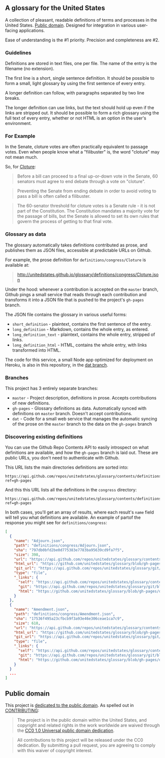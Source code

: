 ## A glossary for the United States

A collection of pleasant, readable definitions of terms and processes in the United States. [Public domain](#public-domain). Designed for integration in various user-facing applications.

Ease of understanding is the #1 priority. Precision and completeness are #2.

### Guidelines

Definitions are stored in text files, one per file. The name of the entry is the filename (no extension).

The first line is a short, single sentence definition. It should be possible to form a small, light glossary by using the first sentence of every entry.

A longer definition can follow, with paragraphs separated by two line breaks.

The longer definition can use links, but the text should hold up even if the links are stripped out. It should be possible to form a rich glossary using the full text of every entry, whether or not HTML is an option in the user's environment.

### For Example

In the Senate, cloture votes are often practically equivalent to passage votes. Even when people know what a "filibuster" is, the word "cloture" may not mean much.

So, for [Cloture](definitions/congress/Cloture):

> Before a bill can proceed to a final up-or-down vote in the Senate, 60 senators must agree to end debate through a vote on "cloture".

> Preventing the Senate from ending debate in order to avoid voting to pass a bill is often called a filibuster.

> The 60-senator threshold for cloture votes is a Senate rule - it is not part of the Constitution. The Constitution mandates a majority vote for the passage of bills, but the Senate is allowed to set its own rules that govern the process of getting to that final vote.


### Glossary as data

The glossary automatically takes definitions contributed as prose, and publishes them as JSON files, accessible at predictable URLs on Github.

For example, the prose definition for `definitions/congress/Cloture` is available at:

> http://unitedstates.github.io/glossary/definitions/congress/Cloture.json

Under the hood: whenever a contribution is accepted on the `master` branch, Github pings a small service that reads through each contribution and transforms it into a JSON file that is pushed to the project's `gh-pages` branch.

The JSON file contains the glossary in various useful forms:

* `short_definition` - plaintext, contains the first sentence of the entry.
* `long_definition` - Markdown, contains the whole entry, as entered.
* `long_definition_text` - plaintext, contains the whole entry, stripped of links.
* `long_definition_html` - HTML, contains the whole entry, with links transformed into HTML.

The code for this service, a small Node app optimized for deployment on Heroku, is also in this repository, in the [dat branch](/unitedstates/glossary/tree/dat).

### Branches

This project has 3 entirely separate branches:

* `master` - Project description, definitions in prose. Accepts contributions of new definitions.
* `gh-pages` - Glossary definitions as data. Automatically synced with definitions on `master` branch. Doesn't accept contributions.
* `dat` - Code for a small web service that manages the automatic syncing of the prose on the `master` branch to the data on the `gh-pages` branch

### Discovering existing definitions

You can use the Github Repo Contents API to easily introspect on what definitions are available, and how the `gh-pages` branch is laid out. These are public URLs, you don't need to authenticate with Github.

This URL lists the main directories definitions are sorted into:

```
https://api.github.com/repos/unitedstates/glossary/contents/definitions?ref=gh-pages
```

And this this URL lists all the definitions in the `congress` directory:

```
https://api.github.com/repos/unitedstates/glossary/contents/definitions/congress?ref=gh-pages
```

In both cases, you'll get an array of results, where each result's `name` field will tell you what definitions are available. An example of partof the response you might see for `definitions/congress`:

```json
[
  {
    "name": "Adjourn.json",
    "path": "definitions/congress/Adjourn.json",
    "sha": "797db0bfd2be0d775383e7783ba95639cd9fa7f5",
    "size": 398,
    "url": "https://api.github.com/repos/unitedstates/glossary/contents/definitions/congress/Adjourn.json?ref=gh-pages",
    "html_url": "https://github.com/unitedstates/glossary/blob/gh-pages/definitions/congress/Adjourn.json",
    "git_url": "https://api.github.com/repos/unitedstates/glossary/git/blobs/797db0bfd2be0d775383e7783ba95639cd9fa7f5",
    "type": "file",
    "_links": {
      "self": "https://api.github.com/repos/unitedstates/glossary/contents/definitions/congress/Adjourn.json?ref=gh-pages",
      "git": "https://api.github.com/repos/unitedstates/glossary/git/blobs/797db0bfd2be0d775383e7783ba95639cd9fa7f5",
      "html": "https://github.com/unitedstates/glossary/blob/gh-pages/definitions/congress/Adjourn.json"
    }
  },
  {
    "name": "Amendment.json",
    "path": "definitions/congress/Amendment.json",
    "sha": "17536f495a23cfbcb9f3a93e46e306ceae1ca7c9",
    "size": 618,
    "url": "https://api.github.com/repos/unitedstates/glossary/contents/definitions/congress/Amendment.json?ref=gh-pages",
    "html_url": "https://github.com/unitedstates/glossary/blob/gh-pages/definitions/congress/Amendment.json",
    "git_url": "https://api.github.com/repos/unitedstates/glossary/git/blobs/17536f495a23cfbcb9f3a93e46e306ceae1ca7c9",
    "type": "file",
    "_links": {
      "self": "https://api.github.com/repos/unitedstates/glossary/contents/definitions/congress/Amendment.json?ref=gh-pages",
      "git": "https://api.github.com/repos/unitedstates/glossary/git/blobs/17536f495a23cfbcb9f3a93e46e306ceae1ca7c9",
      "html": "https://github.com/unitedstates/glossary/blob/gh-pages/definitions/congress/Amendment.json"
    }
  }
  ...
]
```

## Public domain

This project is [dedicated to the public domain](LICENSE). As spelled out in [CONTRIBUTING](CONTRIBUTING.md):

> The project is in the public domain within the United States, and copyright and related rights in the work worldwide are waived through the [CC0 1.0 Universal public domain dedication][CC0].

> All contributions to this project will be released under the CC0 dedication. By submitting a pull request, you are agreeing to comply with this waiver of copyright interest.

> [CC0]: http://creativecommons.org/publicdomain/zero/1.0/